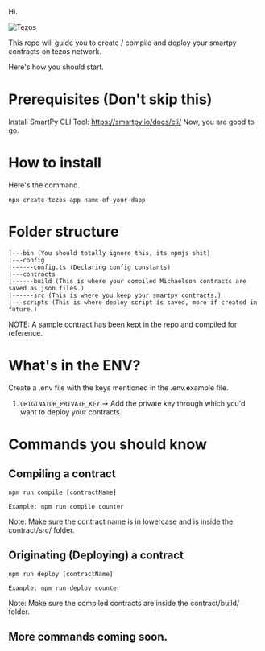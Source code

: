Hi.

![Tezos](https://user-images.githubusercontent.com/56220537/199964017-900f6f09-1a28-42fe-ac67-edfec80bc5fc.png)

This repo will guide you to create / compile and deploy your smartpy contracts on tezos network.

Here's how you should start.

# Prerequisites (Don't skip this)

Install SmartPy CLI Tool: https://smartpy.io/docs/cli/
Now, you are good to go.

# How to install

Here's the command.

```
npx create-tezos-app name-of-your-dapp
```

# Folder structure

```
|---bin (You should totally ignore this, its npmjs shit)
|---config
|------config.ts (Declaring config constants)
|---contracts
|------build (This is where your compiled Michaelson contracts are saved as json files.)
|------src (This is where you keep your smartpy contracts.)
|---scripts (This is where deploy script is saved, more if created in future.)
```

NOTE: A sample contract has been kept in the repo and compiled for reference.

# What's in the ENV?

Create a .env file with the keys mentioned in the .env.example file.

1. `ORIGINATOR_PRIVATE_KEY` -> Add the private key through which you'd want to deploy your contracts.

# Commands you should know

## Compiling a contract

```
npm run compile [contractName]

Example: npm run compile counter
```

Note: Make sure the contract name is in lowercase and is inside the contract/src/ folder.

## Originating (Deploying) a contract

```
npm run deploy [contractName]

Example: npm run deploy counter
```

Note: Make sure the compiled contracts are inside the contract/build/ folder.

## More commands coming soon.
